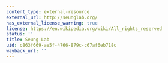 ```yaml
---
content_type: external-resource
external_url: http://seunglab.org/
has_external_license_warning: true
license: https://en.wikipedia.org/wiki/All_rights_reserved
status: ''
title: Seung Lab
uid: c863f669-ae5f-4766-879c-c67af6eb718c
wayback_url: ''
---
```

